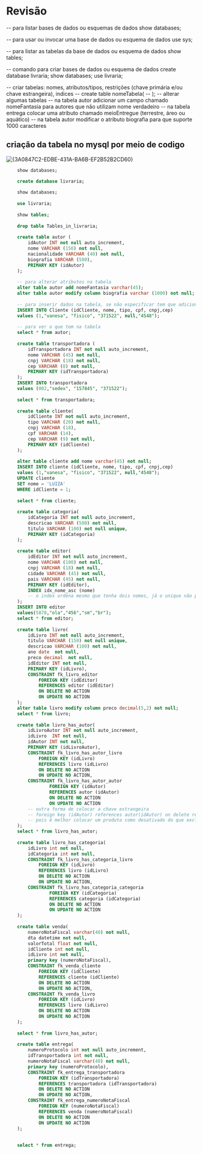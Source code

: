 # Revisão
-- para listar bases de dados ou esquemas de dados
show databases;

-- para usar ou invocar uma base de dados ou esquema de dados
use sys;

-- para listar as tabelas da base de dados ou esquema de dados
show tables;

-- comando para criar bases de dados ou esquema de dados
create database livraria;
show databases;
use livraria;

-- criar tabelas: nomes, atributos/tipos, restrições (chave primária e/ou chave estrangeira), indices
-- create table nomeTabela(
-- );
-- alterar algumas tabelas
-- na tabela autor adicionar um campo chamado nomeFantasia para autores que não utilizam nome verdadeiro
-- na tabela entrega colocar uma atributo chamado meioEntregue (terrestre, áreo ou aquático)
-- na tabela autor modificar o atributo biografia para que suporte 1000 caracteres

## criação da tabela no mysql por meio de codigo
![{3A0847C2-EDBE-431A-BA6B-EF2B52B2CD60}](https://github.com/user-attachments/assets/d03aa676-6983-4e1d-9306-2b0a014f9248)
``` sql
    show databases;

    create database livraria;
    
    show databases;
    
    use livraria;
    
    show tables;
    
    drop table Tables_in_livraria;
    
    create table autor (
    	idAutor INT not null auto_increment,
        nome VARCHAR (150) not null,
        nacionalidade VARCHAR (40) not null,
        biografia VARCHAR (500),
        PRIMARY KEY (idAutor)
    );
    
    -- para alterar atributos na tabela
    alter table autor add nomeFantasia varchar(45);
    alter table autor modify column biografia varchar (1000) not null;
    
    -- para inserir dados na tabela, se não especificar tem que adicionar todos
    INSERT INTO Cliente (idCliente, nome, tipo, cpf, cnpj,cep)
    values (1,"vanesa", "fisico", "371522", null,"4548");
    
    -- para ver o que tem na tabela
    select * from autor;
    
    create table transportadora (
    	idTransportadora INT not null auto_increment,
        nome VARCHAR (45) not null,
        cnpj VARCHAR (18) not null,
        cep VARCHAR (8) not null,
        PRIMARY KEY (idTransportadora)
    );
    INSERT INTO transportadora
    values (002,"sedex", "157845", "371522");
    
    select * from transportadora;
    
    create table cliente(
    	idCliente INT not null auto_increment,
        tipo VARCHAR (20) not null,
        cnpj VARCHAR (18),
        cpf VARCHAR (14),
        cep VARCHAR (9) not null,
        PRIMARY KEY (idCliente)
    );
    
    alter table cliente add nome varchar(45) not null;
    INSERT INTO cliente (idCliente, nome, tipo, cpf, cnpj,cep)
    values (1,"vanesa", "fisico", "371522", null,"4548");
    UPDATE cliente
    SET nome = 'LUIZA'
    WHERE idCliente = 1;
    
    select * from cliente;
    
    create table categoria(
    	idCategoria INT not null auto_increment,
        descricao VARCHAR (500) not null,
        titulo VARCHAR (100) not null unique,
        PRIMARY KEY (idCategoria)
    );
    
    create table editor(
    	idEditor INT not null auto_increment,
        nome VARCHAR (100) not null,
        cnpj VARCHAR (18) not null,
        cidade VARCHAR (45) not null,
        pais VARCHAR (45) not null,
        PRIMARY KEY (idEditor),
        INDEX idx_nome_asc (nome) 
        -- o index ordena mesmo que tenha dois nomes, já o unique não permite nomes repetidos
    );
    INSERT INTO editor 
    values(5878,"ola","456","sm","br");
    select * from editor;
    
    create table livro(
    	idLivro INT not null auto_increment,
        titulo VARCHAR (150) not null unique,
        descricao VARCHAR (100) not null,
        ano date  not null,
        preco decimal  not null,
    	idEditor INT not null,
        PRIMARY KEY (idLivro),
    	CONSTRAINT fk_livro_editor
    		FOREIGN KEY (idEditor)
            REFERENCES editor (idEditor)
            ON DELETE NO ACTION
            ON UPDATE NO ACTION
    );
    alter table livro modify column preco decimal(5,2) not null;
    select * from livro;
    
    create table livro_has_autor(
    	idLivroAutor INT not null auto_increment,
    	idLivro  INT not null,
        idAutor INT not null,
    	PRIMARY KEY (idLivroAutor),
    	CONSTRAINT fk_livro_has_autor_livro
    		FOREIGN KEY (idLivro)
            REFERENCES livro (idLivro)
            ON DELETE NO ACTION
            ON UPDATE NO ACTION,
    	CONSTRAINT fk_livro_has_autor_autor
    			FOREIGN KEY (idAutor)
    			REFERENCES autor (idAutor)
    			ON DELETE NO ACTION
    			ON UPDATE NO ACTION
    	-- outra forma de colocar a chave estrangeira
        -- foreign key (idAutor) references autor(idAutor) on delete restrict
        -- pois é melhor colocar um produto como desativado do que exclui-lo
    );
    select * from livro_has_autor;
    
    create table livro_has_categoria(
    	idLivro int not null,
        idCategoria int not null,
        CONSTRAINT fk_livro_has_categoria_livro
    		FOREIGN KEY (idLivro)
            REFERENCES livro (idLivro)
            ON DELETE NO ACTION
            ON UPDATE NO ACTION,
    	CONSTRAINT fk_livro_has_categoria_categoria
    			FOREIGN KEY (idCategoria)
    			REFERENCES categoria (idCategoria)
    			ON DELETE NO ACTION
    			ON UPDATE NO ACTION
    );
    
    create table venda(
    	numeroNotaFiscal varchar(40) not null,
        dta datetime not null,
        valorTotal float not null, 
        idCliente int not null,
        idLivro int not null,
        primary key (numeroNotaFiscal),
        CONSTRAINT fk_venda_cliente
    		FOREIGN KEY (idCliente)
            REFERENCES cliente (idCliente)
            ON DELETE NO ACTION
            ON UPDATE NO ACTION,
        CONSTRAINT fk_venda_livro
    		FOREIGN KEY (idLivro)
            REFERENCES livro (idLivro)
            ON DELETE NO ACTION
            ON UPDATE NO ACTION
    );
    
    select * from livro_has_autor;
    
    create table entrega(
    	numeroProtocolo int not null auto_increment,
        idTransportadora int not null, 
        numeroNotaFiscal varchar(40) not null,
    	primary key (numeroProtocolo),
        CONSTRAINT fk_entrega_transportadora
    		FOREIGN KEY (idTransportadora)
            REFERENCES transportadora (idTransportadora)
            ON DELETE NO ACTION
            ON UPDATE NO ACTION,
    	CONSTRAINT fk_entrega_numeroNotaFiscal
    		FOREIGN KEY (numeroNotaFiscal)
            REFERENCES venda (numeroNotaFiscal)
            ON DELETE NO ACTION
            ON UPDATE NO ACTION
    );
    
    
    select * from entrega;
```
    


